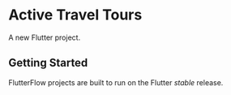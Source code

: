 # Active Travel Tours

A new Flutter project.

## Getting Started

FlutterFlow projects are built to run on the Flutter _stable_ release.
